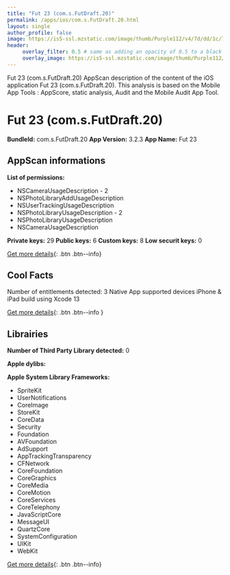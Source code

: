 ```yaml
---
title: "Fut 23 (com.s.FutDraft.20)"
permalink: /apps/ios/com.s.FutDraft.20.html
layout: single
author_profile: false
image: https://is5-ssl.mzstatic.com/image/thumb/Purple112/v4/7d/dd/1c/7ddd1c53-a288-e1ee-c075-dcd835c139b8/AppIcon-1x_U007emarketing-0-7-0-85-220.png/512x512bb.jpg
header: 
     overlay_filter: 0.5 # same as adding an opacity of 0.5 to a black background
     overlay_image: https://is5-ssl.mzstatic.com/image/thumb/Purple112/v4/7d/dd/1c/7ddd1c53-a288-e1ee-c075-dcd835c139b8/AppIcon-1x_U007emarketing-0-7-0-85-220.png/512x512bb.jpg
---
```

Fut 23 (com.s.FutDraft.20) AppScan description of the content of the iOS application Fut 23 (com.s.FutDraft.20). This analysis is based on the Mobile App Tools : AppScore, static analysis, Audit and the Mobile Audit App Tool.

# Fut 23 (com.s.FutDraft.20)

**BundleId:** com.s.FutDraft.20
**App Version:** 3.2.3
**App Name:** Fut 23


## AppScan informations 

**List of permissions:** 
- NSCameraUsageDescription - 2
- NSPhotoLibraryAddUsageDescription
- NSUserTrackingUsageDescription
- NSPhotoLibraryUsageDescription - 2
- NSPhotoLibraryUsageDescription
- NSCameraUsageDescription
  
  
**Private keys:** 29
**Public keys:** 6
**Custom keys:** 8
**Low securit keys:** 0
  
[Get more details](/pricing.html){: .btn .btn--info}

## Cool Facts

Number of entitlements detected: 3
Native App
supported devices iPhone & iPad
build using Xcode 13
  
[Get more details](/pricing.html){: .btn .btn--info }

## Librairies 
**Number of Third Party Library detected:** 0


**Apple dylibs:**


**Apple System Library Frameworks:**
- SpriteKit
- UserNotifications
- CoreImage
- StoreKit
- CoreData
- Security
- Foundation
- AVFoundation
- AdSupport
- AppTrackingTransparency
- CFNetwork
- CoreFoundation
- CoreGraphics
- CoreMedia
- CoreMotion
- CoreServices
- CoreTelephony
- JavaScriptCore
- MessageUI
- QuartzCore
- SystemConfiguration
- UIKit
- WebKit


  
[Get more details](/pricing.html){: .btn .btn--info}

